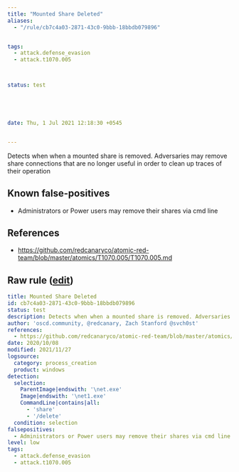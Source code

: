 ```yaml
---
title: "Mounted Share Deleted"
aliases:
  - "/rule/cb7c4a03-2871-43c0-9bbb-18bbdb079896"


tags:
  - attack.defense_evasion
  - attack.t1070.005



status: test





date: Thu, 1 Jul 2021 12:18:30 +0545


---
```


Detects when when a mounted share is removed. Adversaries may remove share connections that are no longer useful in order to clean up traces of their operation

<!--more-->


## Known false-positives

* Administrators or Power users may remove their shares via cmd line



## References

* https://github.com/redcanaryco/atomic-red-team/blob/master/atomics/T1070.005/T1070.005.md


## Raw rule ([edit](https://github.com/SigmaHQ/sigma/edit/master/rules/windows/process_creation/proc_creation_win_susp_mounted_share_deletion.yml))
```yaml
title: Mounted Share Deleted
id: cb7c4a03-2871-43c0-9bbb-18bbdb079896
status: test
description: Detects when when a mounted share is removed. Adversaries may remove share connections that are no longer useful in order to clean up traces of their operation
author: 'oscd.community, @redcanary, Zach Stanford @svch0st'
references:
  - https://github.com/redcanaryco/atomic-red-team/blob/master/atomics/T1070.005/T1070.005.md
date: 2020/10/08
modified: 2021/11/27
logsource:
  category: process_creation
  product: windows
detection:
  selection:
    ParentImage|endswith: '\net.exe'
    Image|endswith: '\net1.exe'
    CommandLine|contains|all:
      - 'share'
      - '/delete'
  condition: selection
falsepositives:
  - Administrators or Power users may remove their shares via cmd line
level: low
tags:
  - attack.defense_evasion
  - attack.t1070.005

```
